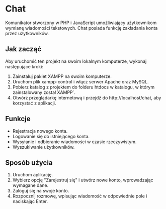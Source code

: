 # Chat

Komunikator stworzony w PHP i JavaScript umożliwiający użytkownikom wymianę wiadomości tekstowych. Chat posiada funkcję zakładania konta przez użytkowników.

## Jak zacząć

Aby uruchomić ten projekt na swoim lokalnym komputerze, wykonaj następujące kroki:

1. Zainstaluj pakiet XAMPP na swoim komputerze.
2. Uruchom plik xampp-control i włącz serwer Apache oraz MySQL.
3. Pobierz katalog z projektem do folderu htdocs w katalogu, w którym zainstalowany został XAMPP`.
4. Otwórz przeglądarkę internetową i przejdź do http://localhost/chat, aby korzystać z aplikacji.

## Funkcje

- Rejestracja nowego konta.
- Logowanie się do istniejącego konta.
- Wysyłanie i odbieranie wiadomości w czasie rzeczywistym.
- Wyszukiwanie użytkowników.

## Sposób użycia

1. Uruchom aplikację.
2. Wybierz opcję "Zarejestruj się" i utwórz nowe konto, wprowadzając wymagane dane.
3. Zaloguj się na swoje konto.
4. Rozpocznij rozmowę, wpisując wiadomość w odpowiednie pole i naciskając Enter.
